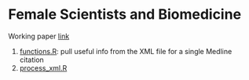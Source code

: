 # Female Scientists and Biomedicine

Working paper [link](https://github.com/danealohabib/fem-biomed/blob/master/fem-biomed-12-03-19.pdf)

1.  [functions.R](https://github.com/danealohabib/fem-biomed/blob/master/functions.R): pull useful info from the XML file for a single Medline citation
2.  [process_xml.R](https://github.com/danealohabib/fem-biomed/blob/master/process_xml.R)
